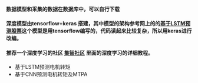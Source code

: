  #### 数据模型和采集的数据在数据库中，可以自行下载
 #### 深度模型由tensorflow+keras 搭建，其中模型的架构参考网上的的[基于LSTM预测股票](https://blog.csdn.net/songyunli1111/article/details/78513811/)这个模型是用tensorflow编写的，代码读起来比较复杂，所以用keras进行改编。
 #### 推荐一个深度学习的社区 [集智社区](https://jizhi.im/community/discuss/2017-03-13-10-9-2-pm) 里面的深度学习的详细教程。

+ 基于LSTM预测电机转矩 
+ 基于CNN预测电机转矩及MTPA 
